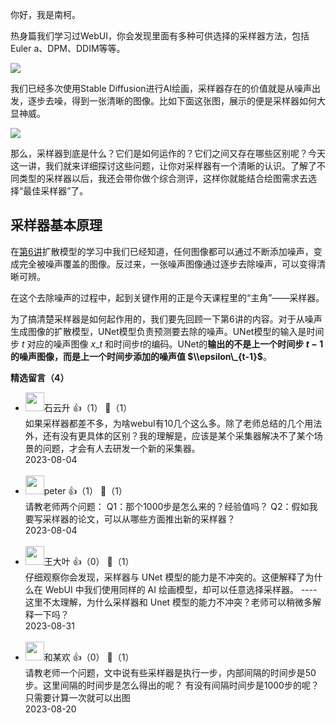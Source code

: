 你好，我是南柯。

热身篇我们学习过WebUI，你会发现里面有多种可供选择的采样器方法，包括Euler a、DPM、DDIM等等。

![](https://static001.geekbang.org/resource/image/2e/34/2e6f778dbf8e242951500100cb8b8b34.jpg?wh=4409x2480)

我们已经多次使用Stable Diffusion进行AI绘画，采样器存在的价值就是从噪声出发，逐步去噪，得到一张清晰的图像。比如下面这张图，展示的便是采样器如何大显神威。

![](https://static001.geekbang.org/resource/image/40/4d/403f88e39646693d91080699af3ac84d.jpg?wh=4409x1240)

那么，采样器到底是什么？它们是如何运作的？它们之间又存在哪些区别呢？今天这一讲，我们就来详细探讨这些问题，让你对采样器有一个清晰的认识。了解了不同类型的采样器以后，我还会带你做个综合测评，这样你就能结合绘图需求去选择“最佳采样器”了。

## 采样器基本原理

在[第6讲](https://time.geekbang.org/column/article/681276)扩散模型的学习中我们已经知道，任何图像都可以通过不断添加噪声，变成完全被噪声覆盖的图像。反过来，一张噪声图像通过逐步去除噪声，可以变得清晰可辨。

在这个去除噪声的过程中，起到关键作用的正是今天课程里的“主角”——采样器。

为了搞清楚采样器是如何起作用的，我们要先回顾一下第6讲的内容。对于从噪声生成图像的扩散模型，UNet模型负责预测要去除的噪声。UNet模型的输入是时间步 $t$ 对应的噪声图像 $x\_t$ 和时间步$t$的编码。UNet的**输出的不是上一个时间步 $t-1$ 的噪声图像，而是上一个时间步添加的噪声值 $\\epsilon\_{t-1}$**。
<div><strong>精选留言（4）</strong></div><ul>
<li><img src="https://static001.geekbang.org/account/avatar/00/0f/a0/c3/c5db35df.jpg" width="30px"><span>石云升</span> 👍（1） 💬（1）<div>如果采样器都差不多，为啥webuI有10几个这么多。除了老师总结的几个用法外，还有没有更具体的区别？我的理解是，应该是某个采集器解决不了某个场景的问题，才会有人去研发一个新的采集器。</div>2023-08-04</li><br/><li><img src="https://static001.geekbang.org/account/avatar/00/10/25/87/f3a69d1b.jpg" width="30px"><span>peter</span> 👍（1） 💬（1）<div>请教老师两个问题：
Q1：那个1000步是怎么来的？经验值吗？
Q2：假如我要写采样器的论文，可以从哪些方面推出新的采样器？</div>2023-08-04</li><br/><li><img src="https://static001.geekbang.org/account/avatar/00/12/95/71/20b96bc8.jpg" width="30px"><span>王大叶</span> 👍（0） 💬（1）<div>仔细观察你会发现，采样器与 UNet 模型的能力是不冲突的。这便解释了为什么在 WebUI 中我们使用同样的 AI 绘画模型，却可以任意选择采样器。
----
这里不太理解，为什么采样器和 Unet 模型的能力不冲突？老师可以稍微多解释一下吗？</div>2023-08-31</li><br/><li><img src="https://static001.geekbang.org/account/avatar/00/20/5b/d7/d88c1850.jpg" width="30px"><span>和某欢</span> 👍（0） 💬（1）<div>请教老师一个问题，文中说有些采样器是执行一步，内部间隔的时间步是50步。这里间隔的时间步是怎么得出的呢？ 有没有间隔时间步是1000步的呢？只需要计算一次就可以出图</div>2023-08-20</li><br/>
</ul>